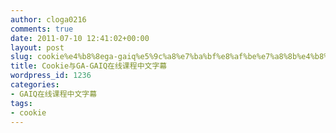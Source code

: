 ```yaml
---
author: cloga0216
comments: true
date: 2011-07-10 12:41:02+00:00
layout: post
slug: cookie%e4%b8%8ega-gaiq%e5%9c%a8%e7%ba%bf%e8%af%be%e7%a8%8b%e4%b8%ad%e6%96%87%e5%ad%97%e5%b9%95
title: Cookie与GA-GAIQ在线课程中文字幕
wordpress_id: 1236
categories:
- GAIQ在线课程中文字幕
tags:
- cookie
---
```



